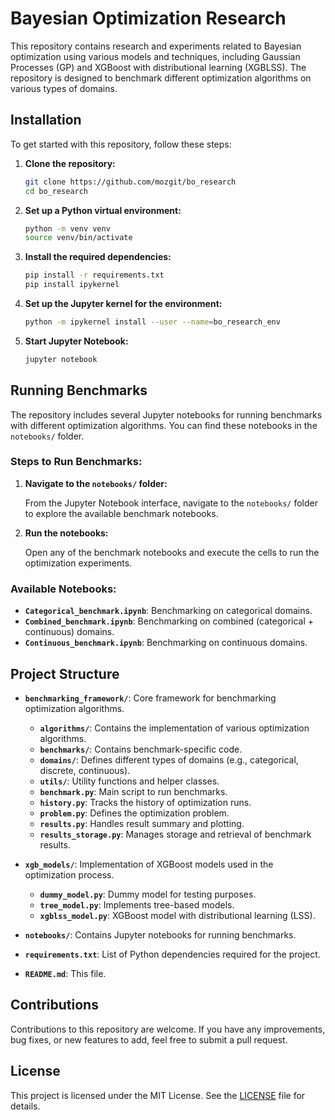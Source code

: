 # Bayesian Optimization Research

This repository contains research and experiments related to Bayesian optimization using various models and techniques, including Gaussian Processes (GP) and XGBoost with distributional learning (XGBLSS). The repository is designed to benchmark different optimization algorithms on various types of domains.

## Installation

To get started with this repository, follow these steps:

1. **Clone the repository:**

    ```bash
    git clone https://github.com/mozgit/bo_research
    cd bo_research
    ```

2. **Set up a Python virtual environment:**

    ```bash
    python -m venv venv
    source venv/bin/activate
    ```

3. **Install the required dependencies:**

    ```bash
    pip install -r requirements.txt
    pip install ipykernel
    ```

4. **Set up the Jupyter kernel for the environment:**

    ```bash
    python -m ipykernel install --user --name=bo_research_env
    ```

5. **Start Jupyter Notebook:**

    ```bash
    jupyter notebook
    ```

## Running Benchmarks

The repository includes several Jupyter notebooks for running benchmarks with different optimization algorithms. You can find these notebooks in the `notebooks/` folder.

### Steps to Run Benchmarks:

1. **Navigate to the `notebooks/` folder:**

    From the Jupyter Notebook interface, navigate to the `notebooks/` folder to explore the available benchmark notebooks.

2. **Run the notebooks:**

    Open any of the benchmark notebooks and execute the cells to run the optimization experiments.

### Available Notebooks:

- **`Categorical_benchmark.ipynb`**: Benchmarking on categorical domains.
- **`Combined_benchmark.ipynb`**: Benchmarking on combined (categorical + continuous) domains.
- **`Continuous_benchmark.ipynb`**: Benchmarking on continuous domains.

## Project Structure

- **`benchmarking_framework/`**: Core framework for benchmarking optimization algorithms.
  - **`algorithms/`**: Contains the implementation of various optimization algorithms.
  - **`benchmarks/`**: Contains benchmark-specific code.
  - **`domains/`**: Defines different types of domains (e.g., categorical, discrete, continuous).
  - **`utils/`**: Utility functions and helper classes.
  - **`benchmark.py`**: Main script to run benchmarks.
  - **`history.py`**: Tracks the history of optimization runs.
  - **`problem.py`**: Defines the optimization problem.
  - **`results.py`**: Handles result summary and plotting.
  - **`results_storage.py`**: Manages storage and retrieval of benchmark results.
  
- **`xgb_models/`**: Implementation of XGBoost models used in the optimization process.
  - **`dummy_model.py`**: Dummy model for testing purposes.
  - **`tree_model.py`**: Implements tree-based models.
  - **`xgblss_model.py`**: XGBoost model with distributional learning (LSS).
  
- **`notebooks/`**: Contains Jupyter notebooks for running benchmarks.
  
- **`requirements.txt`**: List of Python dependencies required for the project.
- **`README.md`**: This file.

## Contributions

Contributions to this repository are welcome. If you have any improvements, bug fixes, or new features to add, feel free to submit a pull request.

## License

This project is licensed under the MIT License. See the [LICENSE](LICENSE) file for details.
